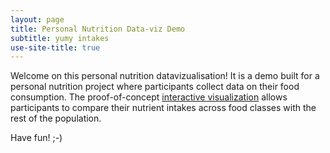 ```yaml
---
layout: page
title: Personal Nutrition Data-viz Demo
subtitle: yumy intakes
use-site-title: true
---
```


Welcome on this personal nutrition datavizualisation!
It is a demo built for a personal nutrition project where participants collect data on their food consumption.
The proof-of-concept [interactive visualization](explore) allows participants to compare their nutrient intakes across food classes with the rest of the population.

Have fun! ;-)
